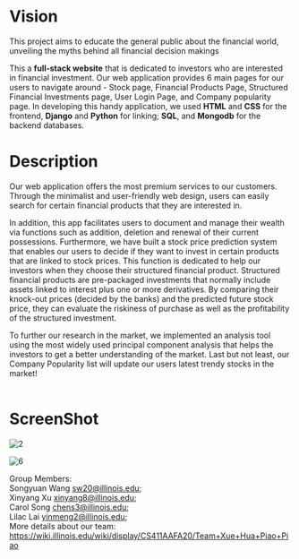 Vision
===============
This project aims to educate the general public about the financial world, unveiling the myths behind all financial decision makings

This a **full-stack website** that is dedicated to investors who are interested in financial investment. Our web application provides 6 main pages for our users to navigate around - Stock page, Financial Products Page, Structured Financial Investments page, User Login Page, and Company popularity page. In developing this handy application, we used **HTML** and **CSS** for the frontend, **Django** and **Python** for linking; **SQL**, and **Mongodb** for the backend databases.
 
Description
===============
Our web application offers the most premium services to our customers. Through the minimalist and user-friendly web design, users can easily search for certain financial products that they are interested in. 
 
In addition, this app facilitates users to document and manage their wealth via functions such as addition, deletion and renewal of their current possessions. Furthermore, we have built a stock price prediction system that enables our users to decide if they want to invest in certain products that are linked to stock prices. This function is dedicated to help our investors when they choose their structured financial product. Structured financial products are pre-packaged investments that normally include assets linked to interest plus one or more derivatives. By comparing their knock-out prices (decided by the banks) and the predicted future stock price, they can evaluate the riskiness of purchase as well as the profitability of the structured investment.
 
To further our research in the market, we implemented an analysis tool using the most widely used principal component analysis that helps the investors to get a better understanding of the market. Last but not least, our Company Popularity list will update our users latest trendy stocks in the market!<br /><br />
 
ScreenShot
===============

![2](https://user-images.githubusercontent.com/42976623/101117135-fde11b00-35ab-11eb-8b63-7218d8835514.png)

![6](https://user-images.githubusercontent.com/42976623/101117212-236e2480-35ac-11eb-8fc8-7f8c6c57490b.png)



Group Members: <br/>
Songyuan Wang sw20@illinois.edu;<br/>
Xinyang Xu xinyang8@illinois.edu;<br/>
Carol Song chens3@illinois.edu;<br/>
Lilac Lai yinmeng2@illinois.edu;<br/>
More details about our team: https://wiki.illinois.edu/wiki/display/CS411AAFA20/Team+Xue+Hua+Piao+Piao
